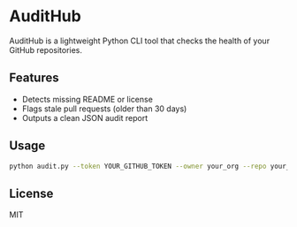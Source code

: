 # AuditHub

AuditHub is a lightweight Python CLI tool that checks the health of your GitHub repositories.

## Features

- Detects missing README or license
- Flags stale pull requests (older than 30 days)
- Outputs a clean JSON audit report

## Usage

```bash
python audit.py --token YOUR_GITHUB_TOKEN --owner your_org --repo your_repo
```

## License

MIT